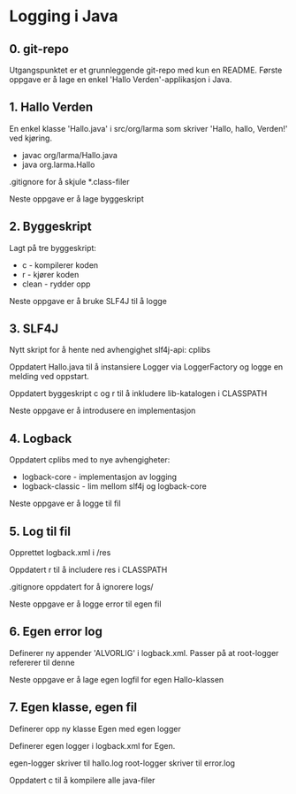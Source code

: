 # Logging i Java #

## 0. git-repo ##

Utgangspunktet er et grunnleggende git-repo med kun en README. Første oppgave er å lage en enkel 'Hallo Verden'-applikasjon i Java.

## 1. Hallo Verden ##

En enkel klasse 'Hallo.java' i src/org/larma som skriver 'Hallo, hallo, Verden!' ved kjøring. 

* javac org/larma/Hallo.java 
* java org.larma.Hallo

.gitignore for å skjule *.class-filer

Neste oppgave er å lage byggeskript

## 2. Byggeskript ##

Lagt på tre byggeskript:

* c - kompilerer koden
* r - kjører koden
* clean - rydder opp

Neste oppgave er å bruke SLF4J til å logge

## 3. SLF4J ##

Nytt skript for å hente ned avhengighet slf4j-api: cplibs

Oppdatert Hallo.java til å instansiere Logger via LoggerFactory og logge en melding ved oppstart.

Oppdatert byggeskript c og r til å inkludere lib-katalogen i CLASSPATH

Neste oppgave er å introdusere en implementasjon 

## 4. Logback ##

Oppdatert cplibs med to nye avhengigheter:

* logback-core - implementasjon av logging
* logback-classic - lim mellom slf4j og logback-core

Neste oppgave er å logge til fil

## 5. Log til fil ##

Opprettet logback.xml i /res

Oppdatert r til å includere res i CLASSPATH

.gitignore oppdatert for å ignorere logs/

Neste oppgave er å logge error til egen fil


## 6. Egen error log ##

Definerer ny appender 'ALVORLIG' i logback.xml.
Passer på at root-logger refererer til denne

Neste oppgave er å lage egen logfil for egen Hallo-klassen


## 7. Egen klasse, egen fil ##

Definerer opp ny klasse Egen med egen logger

Definerer egen logger i logback.xml for Egen.

egen-logger skriver til hallo.log
root-logger skriver til error.log

Oppdatert c til å kompilere alle java-filer